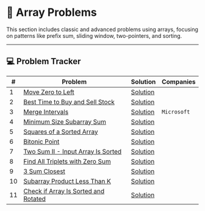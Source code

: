 # 🧮 Array Problems

This section includes classic and advanced problems using arrays, focusing on patterns like prefix sum, sliding window,
two-pointers, and sorting.

---

## 💻 Problem Tracker

| #  | Problem                                                                                                                 | Solution                          | Companies   |
|----|-------------------------------------------------------------------------------------------------------------------------|-----------------------------------|-------------|
| 1  | [Move Zero to Left](https://www.geeksforgeeks.org/move-all-zeros-to-front-of-array/)                                    | [Solution](./MoveZeroToLeft.java) |             |
| 2  | [Best Time to Buy and Sell Stock](https://leetcode.com/problems/best-time-to-buy-and-sell-stock/description/)           | [Solution](./StockBuySell.java)   |             |
| 3  | [Merge Intervals](https://leetcode.com/problems/merge-intervals/description/)                                           | [Solution](./SortedArray.java)    | `Microsoft` |
| 4  | [Minimum Size Subarray Sum](https://leetcode.com/problems/minimum-size-subarray-sum/description/)                       | [Solution](./SubArrays.java)      |             |
| 5  | [Squares of a Sorted Array](https://leetcode.com/problems/squares-of-a-sorted-array/description/)                       | [Solution](./SortedArray.java)    |             |
| 6  | [Bitonic Point](https://www.geeksforgeeks.org/problems/maximum-value-in-a-bitonic-array3001/1)                          | [Solution](./SortedArray.java)    |             |
| 7  | [Two Sum II - Input Array Is Sorted](https://leetcode.com/problems/two-sum-ii-input-array-is-sorted/description/)       | [Solution](./SortedArray.java)    |             |
| 8  | [Find All Triplets with Zero Sum](https://www.geeksforgeeks.org/problems/find-all-triplets-with-zero-sum/1)             | [Solution](./SortedArray.java)    |             |
| 9  | [3 Sum Closest](https://www.geeksforgeeks.org/problems/3-sum-closest/1)                                                 | [Solution](./SortedArray.java)    |             |
| 10 | [Subarray Product Less Than K](https://leetcode.com/problems/subarray-product-less-than-k/description/)                 | [Solution](./SubArrays.java)      |             |
| 11 | [Check if Array Is Sorted and Rotated](https://leetcode.com/problems/check-if-array-is-sorted-and-rotated/description/) | [Solution](./SortedArray.java)    |             |